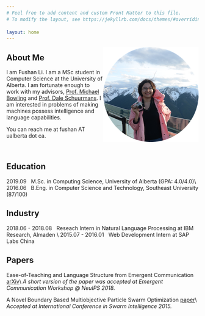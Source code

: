 ```yaml
---
# Feel free to add content and custom Front Matter to this file.
# To modify the layout, see https://jekyllrb.com/docs/themes/#overriding-theme-defaults

layout: home
---
```

<img style='float: right;' width='250' height='250' src='circle.png'>

## About Me
I am Fushan Li. I am a MSc student in Computer Science at the University of Alberta. I am fortunate enough to work with my advisors, [Prof. Michael Bowling](https://webdocs.cs.ualberta.ca/~bowling/index.html) and [Prof. Dale Schuurmans](https://webdocs.cs.ualberta.ca/~dale/). 
I am interested in problems of making machines possess intelligence and language capabilities.

You can reach me at fushan AT ualberta dot ca.

<br />

## Education

2019.09 &nbsp; M.Sc. in Computing Science, University of Alberta (GPA: 4.0/4.0)\\
2016.06 &nbsp; B.Eng. in Computer Science and Technology, Southeast University (87/100)

## Industry

2018.06 - 2018.08 &nbsp; Reseach Intern in Natural Language Processing at IBM Research, Almaden \\
2015.07 - 2016.01 &nbsp; Web Development Intern at SAP Labs China

## Papers

Ease-of-Teaching and Language Structure from Emergent Communication [arXiv](https://arxiv.org/abs/1906.02403)\\
*A short version of the paper was accepted at Emergent Communication Workshop @ NeuIPS 2018.*


A Novel Boundary Based Multiobjective Particle Swarm Optimization [paper](https://link.springer.com/chapter/10.1007/978-3-319-20466-6_17)\\
*Accepted at International Conference in Swarm Intelligence 2015.*